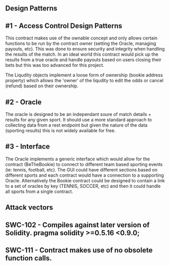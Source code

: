 ## Design Patterns ##

## #1 - Access Control Design Patterns
This contract makes use of the ownable concept and only allows certain functions to be run by the contract owner (setting the Oracle, managing payouts, etc). This was done to ensure security and integrity when handling the results of the match. In an ideal world this contract would pick up the results from a true oracle and handle payouts based on users closing their bets but this was too advanced for this project. 

The Liqudity objects implement a loose form of ownership (bookie address property) which allows the 'owner' of the liqudity to edit the odds or cancel (refund) based on their ownership.

## #2 - Oracle
The oracle is designed to be an independant soure of match details + results for any given sport. It should use a more standard approach to collecting data from a rest endpoint but given the nature of the data (sporting results) this is not widely available for free. 

## #3 - Interface
The Oracle implements a generic interface which would allow for the contract (BeTheBookie) to connect to different team based sporting events (ie: tennis, football, etc). The GUI could have different sections based on different sports and each contract would have a connection to a supporting Oracle. Alternatively the Bookie contract could be designed to contain a link to a set of oracles by key (TENNIS, SOCCER, etc) and then it could handle all sports from a single contract.

## Attack vectors

## SWC-102 - Compiles against later version of Solidity. pragma solidity >=0.5.16 <0.9.0;
## SWC-111 - Contract makes use of no obsolete function calls. 